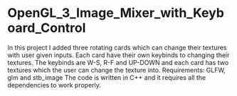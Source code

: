 # OpenGL_3_Image_Mixer_with_Keyboard_Control
In this project I added three rotating cards which can change their textures with user given inputs. Each card have their own keybinds to changing their textures. The keybinds are W-S, R-F and UP-DOWN and each card has two textures which the user can change the texture into. 
Requirements: GLFW, glm and stb_image
The code is written in C++ and it requires all the dependencies to work properly. 
